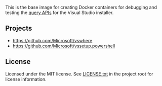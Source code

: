 This is the base image for creating Docker containers for debugging and testing the [query APIs](aka.ms/setup/configuration/docs) for the Visual Studio installer.

## Projects

* https://github.com/Microsoft/vswhere
* https://github.com/Microsoft/vssetup.powershell

## License

Licensed under the MIT license. See [LICENSE.txt](LICENSE.txt) in the project root for license information.